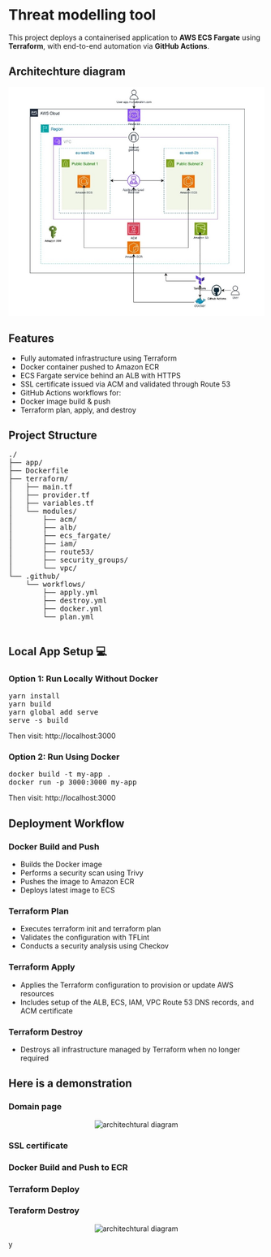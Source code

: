 # Threat modelling tool
This project deploys a containerised application to **AWS ECS Fargate** using **Terraform**, with end-to-end automation via **GitHub Actions**.

##  Architechture diagram

<p align="center">
  <img src="threatmodelapp.jpg" alt="architechtural diagram" style="width:600px"/>
</p>

## Features

- Fully automated infrastructure using Terraform
- Docker container pushed to Amazon ECR
- ECS Fargate service behind an ALB with HTTPS
- SSL certificate issued via ACM and validated through Route 53
- GitHub Actions workflows for:
- Docker image build & push
- Terraform plan, apply, and destroy

## Project Structure
<pre>
./
├── app/
├── Dockerfile
├── terraform/
│   ├── main.tf
│   ├── provider.tf
│   ├── variables.tf
│   └── modules/
│       ├── acm/
│       ├── alb/
│       ├── ecs_fargate/
│       ├── iam/
│       ├── route53/
│       ├── security_groups/
│       └── vpc/
└── .github/
    └── workflows/
        ├── apply.yml
        ├── destroy.yml
        ├── docker.yml
        └── plan.yml

</pre>

## Local App Setup 💻
### Option 1: Run Locally Without Docker
<pre>
yarn install
yarn build
yarn global add serve
serve -s build
</pre>
Then visit: http://localhost:3000

### Option 2: Run Using Docker
<pre>
docker build -t my-app .
docker run -p 3000:3000 my-app
</pre>
Then visit: http://localhost:3000

## Deployment Workflow
### Docker Build and Push
- Builds the Docker image
- Performs a security scan using Trivy
- Pushes the image to Amazon ECR
- Deploys latest image to ECS

### Terraform Plan
- Executes terraform init and terraform plan
- Validates the configuration with TFLint
- Conducts a security analysis using Checkov

### Terraform Apply
- Applies the Terraform configuration to provision or update AWS resources
- Includes setup of the ALB, ECS, IAM, VPC Route 53 DNS records, and ACM certificate

### Terraform Destroy
- Destroys all infrastructure managed by Terraform when no longer required

## Here is a demonstration
### Domain page
<p align="center">
  <img src="Front-end.jpg" alt="architechtural diagram" style="width:600px"/>
</p>

### SSL certificate
### Docker Build and Push to ECR
### Terraform Deploy
### Teraform Destroy
<p align="center">
  <img src="terraform-destroy.jpg" alt="architechtural diagram" style="width:600px"/>
</p>
y